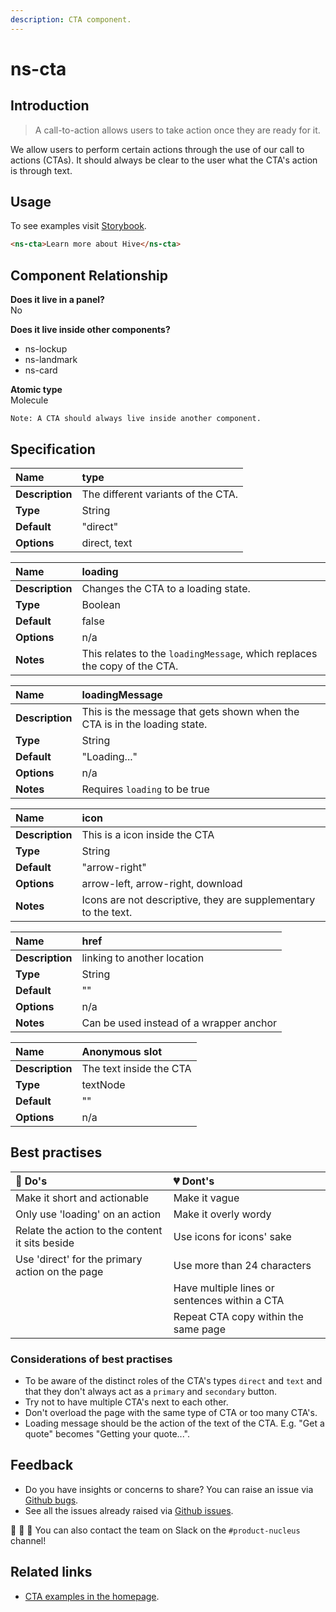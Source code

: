 ```yaml
---
description: CTA component.
---
```


# ns-cta

## Introduction

> A call-to-action allows users to take action once they are ready for it.

We allow users to perform certain actions through the use of our call to actions (CTAs). It should always be clear to the user what the CTA's action is through text.

## Usage

To see examples visit [Storybook](https://nucleus.bgdigital.xyz/demo/index.html?path=/story/ns-cta--direct-link).

```html
<ns-cta>Learn more about Hive</ns-cta>
```

## Component Relationship

**Does it live in a panel?**  
No

**Does it live inside other components?**  
* ns-lockup
* ns-landmark
* ns-card

**Atomic type**  
Molecule

```
Note: A CTA should always live inside another component.
```

## Specification

| **Name** | type |
| :--- | :--- |
| **Description** | The different variants of the CTA. |
| **Type** | String |
| **Default** | "direct" |
| **Options** | direct, text |

| **Name** | loading |
| :--- | :--- |
| **Description** | Changes the CTA to a loading state. |
| **Type** | Boolean |
| **Default** | false |
| **Options** | n/a |
| **Notes** | This relates to the `loadingMessage`, which replaces the copy of the CTA. |

| **Name** | loadingMessage |
| :--- | :--- |
| **Description** | This is the message that gets shown when the CTA is in the loading state. |
| **Type** | String |
| **Default** | "Loading..." |
| **Options** | n/a |
| **Notes** | Requires `loading` to be true |

| **Name** | icon |
| :--- | :--- |
| **Description** | This is a icon inside the CTA |
| **Type** | String |
| **Default** | "arrow-right" |
| **Options** | arrow-left, arrow-right, download |
| **Notes** | Icons are not descriptive, they are supplementary to the text. |

| **Name** | href |
| :--- | :--- |
| **Description** | linking to another location |
| **Type** | String |
| **Default** | "" |
| **Options** | n/a |
| **Notes** | Can be used instead of a wrapper anchor |

| **Name** | Anonymous slot |
| :--- | :--- |
| **Description** | The text inside the CTA |
| **Type** | textNode |
| **Default** | "" |
| **Options** | n/a |

## Best practises

| 💚 Do's | 💔 Dont's |
| :--- | :--- |
| Make it short and actionable | Make it vague |
| Only use 'loading' on an action | Make it overly wordy |
| Relate the action to the content it sits beside | Use icons for icons' sake |
| Use 'direct' for the primary action on the page | Use more than 24 characters |
| | Have multiple lines or sentences within a CTA |
| | Repeat CTA copy within the same page |

### Considerations of best practises

* To be aware of the distinct roles of the CTA's types `direct` and `text` and that they don't always act as a `primary` and `secondary` button.
* Try not to have multiple CTA's next to each other.
* Don't overload the page with the same type of CTA or too many CTA's.
* Loading message should be the action of the text of the CTA. E.g. "Get a quote" becomes "Getting your quote...".

## Feedback

* Do you have insights or concerns to share? You can raise an issue via [Github bugs](https://github.com/ConnectedHomes/nucleus/issues/new?assignees=&labels=Bug&template=a--bug-report.md&title=[bug]%20ns-cta).
* See all the issues already raised via [Github issues](https://github.com/connectedHomes/nucleus/issues?utf8=%E2%9C%93&q=is%3Aopen+is%3Aissue+label%3ABug+ns-cta).

💩 🎉 🦄 You can also contact the team on Slack on the `#product-nucleus` channel!

## Related links

* [CTA examples in the homepage](https://nucleus.bgdigital.xyz/demo/index.html?path=/story/playground-homepage--2019-01).
